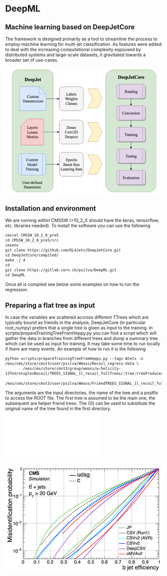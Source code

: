 # DeepML

## Machine learning based on DeepJetCore

The framework is designed primarily as a tool to streamline the process to employ machine learning for multi-jet classification. As features were added to deal with the increasing computational complexity espoused by distributed systems and large-scale datasets, it gravitated towards a broader set of use-cases.

![](images/DeepCore.png)

## Installation and environment

We are running within CMSSW (>10_2_X should have the keras, tensorflow, etc. libraries needed).
To install the software you can use the following
```
cmsrel CMSSW_10_2_0_pre5
cd CMSSW_10_2_0_pre5/src
cmsenv
git clone https://github.com/DL4Jets/DeepJetCore.git
cd DeepJetCore/compiled/
make -j 4
cd -
git clone https://gitlab.cern.ch/psilva/DeepML.git
cd DeepML
```
Once all is compiled see below some examples on how to run the regression.

## Preparing a flat tree as input

In case the variables are scattered accross different TTrees which are typically bound as friends in the analysis,
DeepJetCore (in particular root_numpy) prefers that a single tree is given as input to the training. 
In scripts/prepareTrainingTreeFromHeppy.py you can find a script which will gather the data in branches from different trees
and dump a summary tree which can be used as input for training. It may take some time to run locally if there are many events.
An example of how to run it is the following

```
python scripts/prepareTrainingTreeFromHeppy.py --tags WJets -o /eos/cms/store/cmst3/user/psilva/Wmass/Recoil_regress-data \
        /eos/cms/store/cmst3/group/wmass/w-helicity-13TeV/ntuplesRecoil/TREES_SIGNAL_1l_recoil_fullTrees/:tree:treeProducerWMass/tree.root 
        /eos/cms/store/cmst3/user/psilva/Wmass/FriendTREES_SIGNAL_1l_recoil_fullTrees/:Friends:tree_Friend_{0}.root
```

The arguments are the input directories, the name of the tree and a postfix to access the ROOT file. 
The first tree is assumed to be the main one, the subsequent are helper friend trees. The {0} can be used to substitute
the original name of the tree found in the first directory.


![](test/model.pdf)


![](images/eff.png)
